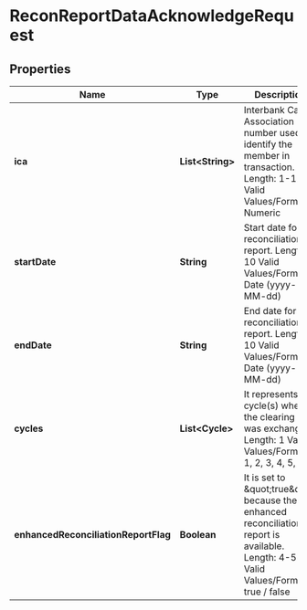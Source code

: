 

# ReconReportDataAcknowledgeRequest

## Properties

Name | Type | Description | Notes
------------ | ------------- | ------------- | -------------
**ica** | **List&lt;String&gt;** | Interbank Card Association number used to identify the member in transaction.   Length: 1-11   Valid Values/Format: Numeric |  [optional]
**startDate** | **String** | Start date for the reconciliation report.   Length: 10   Valid Values/Format: Date (yyyy-MM-dd) | 
**endDate** | **String** | End date for the reconciliation report.   Length: 10   Valid Values/Format: Date (yyyy-MM-dd) | 
**cycles** | **List&lt;Cycle&gt;** | It represents the cycle(s) where the clearing data was exchanged.   Length: 1   Valid Values/Format: 1, 2, 3, 4, 5, 6, 7 |  [optional]
**enhancedReconciliationReportFlag** | **Boolean** | It is set to \&quot;true\&quot; because the enhanced reconciliation report is available.   Length: 4-5   Valid Values/Format: true / false |  [optional]



